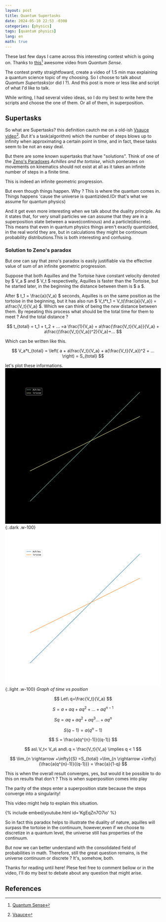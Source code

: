 ```yaml
---
layout: post
title: Quantum Supertasks 
date: 2024-05-10 22:53 -0300
categories: [physics]
tags: [quantum physics]
lang: en
math: true
---
```


These last few days I came across this interesting contest which is going on. Thanks to [this](https://www.youtube.com/watch?v=L9hU4xrhEDs)[^fn-nth-1] awesome video from _Quantum Sense_.

The contest pretty straightfoward, create a video of 1.5 min max explaining a quantum science topic of my choosing. So I choose to talk about _Quantum Supertasks_(or did I ?). And this post is more or less like and script of what I'd like to talk.

While writing, I had several video ideas, so I do my best to write here the scripts and choose the one of them. Or all of them, in superposition.

## Supertasks
So what are Supertasks? this definition cautch me on a old-ish [Vsauce video](https://www.youtube.com/watch?v=ffUnNaQTfZE&pp=ugMICgJwdBABGAHKBQpzdXBlcnRhc2tz)[^fn-nth-2]. But it's a task(algorithm) which the number of steps blows up to infinity when approximating a certain point in time, and in fact, these tasks seem to be not an easy deal.

But there are some known supertasks that have "solutions". Think of one of the [Zeno's Paradoxes](https://en.wikipedia.org/wiki/Achilles_and_the_Tortoise_(disambiguation)) _Achilles and the tortoise_, which ponterates on movements on kinematics should not exist at all as it takes an infinite number of steps in a finite time.

This is indeed an infinite geometric progression.


But even though things happen. Why ? This is where the quantum comes in. Things happens 'cause the universe is quantizided.(Or that's what we assume for quantum physics)

And it get even more interesting when we talk about the duality principle. As it states that, for very small particles we can assume that they are in a superposition state between a wave(continous) and a particle(discrete). This means that even in quantum physics things aren't exactly quantizided, in the real world they are, but in calculations they might be continoum probability distributions.This is both interesting and confusing.

### Solution to Zeno's paradox
But one can say that zeno's paradox is easily justifiable via the effective value of sum of an infinite geometric progression. 

Suppose that both Aquilles and the Tortoise have constant velocity denoted by $ V_a $ and $ V_t $ respectivelly, Aquilles is faster than the Tortoise, but he started later, in the beginning the distance between them is $ a $.

After $ t_1 = \frac{a}{V_a} $ seconds, Aquilles is on the same position as the tortoise in the beginning, but it has also run $ V_t*t_1 = V_t(\frac{a}{V_a}) = a\frac{V_t}{V_a} $. Which we can think of being the _new_ distance between them. By repeating this process what should be the total time for them to meet ? And the total distance ?

$$
t_{total} = t_1 + t_2 + ... =a \frac{1}{V_a} + a\frac{\frac{V_t}{V_a}}{V_a} + a\frac{(\frac{V_t}{V_a})^2}{V_a}+...
$$

Which can be written like this.

$$
V_a*t_{total} = \left( a + a\frac{V_t}{V_a} + a(\frac{V_t}{V_a})^2 + ... \right) = S_{total}
$$



let's plot these informations.
![Figure 1 - Achilles and Tortoise - Time vs Velocity](/assets/posts/20240423/Figure_1-darkmode.png ){:.dark .w-100}
![Figure 1 - Achilles and Tortoise - Time vs Velocity](/assets/posts/20240423/Figure_1-lightmode.png ){:.light .w-100}
_Graph of time vs position_

$$
Let\ q=\frac{V_t}{V_a}
$$

$$
S = a + aq +aq^2 + ... + aq^{n-1}
$$

$$
Sq = aq +aq^2 + aq^3 ... + aq^{n}
$$

$$
S(q-1) =a(q^{n}-1)
$$

$$
S = \frac{a(q^{n}-1)}{(q-1)}
$$

$$
as\ V_t< V_a\ and\ q = \frac{V_t}{V_a} \implies q < 1
$$

$$
\lim_{n \rightarrow +\infty}{S} =S_{total} =\lim_{n \rightarrow +\infty}{\frac{a(q^{n}-1)}{(q-1)}} = \frac{a}{1-q}
$$



This is when the overall result converges, yes, but would it be possible to do this on results that don't ? This is when superposition comes into play

The parity of the steps enter a superposition state because the steps converge into a singularity! 

This video might help to explain this situation.

{% include embed/youtube.html id='KgEqZn7O7io' %}

So in fact this paradox helps to illustrate the duality of nature, aquilles will surpass the tortoise in the continuum, however,even if we choose to discretize in a quantum level, the universe still has properties of the continuum. 

But now we can better understand with the consolidated field of probabilities in math. Therefore, still the great question remains, is the universe continuum or discrete ? It's, somehow, both. 

Thanks for reading until here! Plese feel free to comment bellow or in the video, I'll do my best to debate about any question that might arise.



## References
[^fn-nth-1]: [Quantum Sense](https://www.youtube.com/@quantumsensechannel)
[^fn-nth-2]: [Vsauce](https://www.youtube.com/@Vsauce) 

